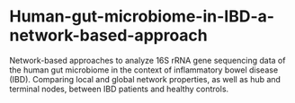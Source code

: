 # Human-gut-microbiome-in-IBD-a-network-based-approach
Network-based approaches to analyze 16S rRNA gene sequencing data of the human gut microbiome in the context of inflammatory bowel disease (IBD). Comparing local and global network properties, as well as hub and terminal nodes, between IBD patients and healthy controls.
